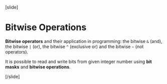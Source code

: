 [slide]
# Bitwise Operations

**Bitwise operators** and their application in programming: the bitwise `&` (and), the bitwise `|` (or), the bitwise `^` (exclusive or) and the bitwise `~` (not operators). 

It is possible to read and write bits from given integer number using **bit masks** and **bitwise operations**.



[/slide]
